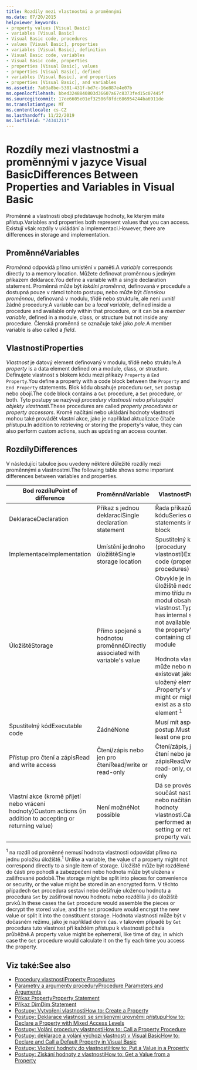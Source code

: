 ```yaml
---
title: Rozdíly mezi vlastnostmi a proměnnými
ms.date: 07/20/2015
helpviewer_keywords:
- property values [Visual Basic]
- variables [Visual Basic]
- Visual Basic code, procedures
- values [Visual Basic], properties
- variables [Visual Basic], definition
- Visual Basic code, variables
- Visual Basic code, properties
- properties [Visual Basic], values
- properties [Visual Basic], defined
- variables [Visual Basic], and properties
- properties [Visual Basic], and variables
ms.assetid: 7a03a8be-5381-431f-bd7c-16e887e4e07b
ms.openlocfilehash: bbed3248840803d36607a67c8373fed15c07445f
ms.sourcegitcommit: 17ee6605e01ef32506f8fdc686954244ba6911de
ms.translationtype: MT
ms.contentlocale: cs-CZ
ms.lasthandoff: 11/22/2019
ms.locfileid: "74341211"
---
```

# <a name="differences-between-properties-and-variables-in-visual-basic"></a><span data-ttu-id="42d7c-102">Rozdíly mezi vlastnostmi a proměnnými v jazyce Visual Basic</span><span class="sxs-lookup"><span data-stu-id="42d7c-102">Differences Between Properties and Variables in Visual Basic</span></span>
<span data-ttu-id="42d7c-103">Proměnné a vlastnosti obojí představuje hodnoty, ke kterým máte přístup.</span><span class="sxs-lookup"><span data-stu-id="42d7c-103">Variables and properties both represent values that you can access.</span></span> <span data-ttu-id="42d7c-104">Existují však rozdíly v ukládání a implementaci.</span><span class="sxs-lookup"><span data-stu-id="42d7c-104">However, there are differences in storage and implementation.</span></span>  
  
## <a name="variables"></a><span data-ttu-id="42d7c-105">Proměnné</span><span class="sxs-lookup"><span data-stu-id="42d7c-105">Variables</span></span>  
 <span data-ttu-id="42d7c-106">*Proměnná* odpovídá přímo umístění v paměti.</span><span class="sxs-lookup"><span data-stu-id="42d7c-106">A *variable* corresponds directly to a memory location.</span></span> <span data-ttu-id="42d7c-107">Můžete definovat proměnnou s jediným příkazem deklarace.</span><span class="sxs-lookup"><span data-stu-id="42d7c-107">You define a variable with a single declaration statement.</span></span> <span data-ttu-id="42d7c-108">Proměnná může být *lokální proměnná*, definovaná v proceduře a dostupná pouze v rámci tohoto postupu, nebo může být *členskou proměnnou*, definovaná v modulu, třídě nebo struktuře, ale není uvnitř žádné procedury.</span><span class="sxs-lookup"><span data-stu-id="42d7c-108">A variable can be a *local variable*, defined inside a procedure and available only within that procedure, or it can be a *member variable*, defined in a module, class, or structure but not inside any procedure.</span></span> <span data-ttu-id="42d7c-109">Členská proměnná se označuje také jako *pole*.</span><span class="sxs-lookup"><span data-stu-id="42d7c-109">A member variable is also called a *field*.</span></span>  
  
## <a name="properties"></a><span data-ttu-id="42d7c-110">Vlastnosti</span><span class="sxs-lookup"><span data-stu-id="42d7c-110">Properties</span></span>  
 <span data-ttu-id="42d7c-111">*Vlastnost* je datový element definovaný v modulu, třídě nebo struktuře.</span><span class="sxs-lookup"><span data-stu-id="42d7c-111">A *property* is a data element defined on a module, class, or structure.</span></span> <span data-ttu-id="42d7c-112">Definujete vlastnost s blokem kódu mezi příkazy `Property` a `End Property`.</span><span class="sxs-lookup"><span data-stu-id="42d7c-112">You define a property with a code block between the `Property` and `End Property` statements.</span></span> <span data-ttu-id="42d7c-113">Blok kódu obsahuje proceduru `Get`, `Set` postup nebo obojí.</span><span class="sxs-lookup"><span data-stu-id="42d7c-113">The code block contains a `Get` procedure, a `Set` procedure, or both.</span></span> <span data-ttu-id="42d7c-114">Tyto postupy se nazývají *procedury vlastností* nebo *přistupující objekty vlastnosti*.</span><span class="sxs-lookup"><span data-stu-id="42d7c-114">These procedures are called *property procedures* or *property accessors*.</span></span> <span data-ttu-id="42d7c-115">Kromě načítání nebo ukládání hodnoty vlastnosti mohou také provádět vlastní akce, jako je například aktualizace čítače přístupu.</span><span class="sxs-lookup"><span data-stu-id="42d7c-115">In addition to retrieving or storing the property's value, they can also perform custom actions, such as updating an access counter.</span></span>  
  
## <a name="differences"></a><span data-ttu-id="42d7c-116">Rozdíly</span><span class="sxs-lookup"><span data-stu-id="42d7c-116">Differences</span></span>  
 <span data-ttu-id="42d7c-117">V následující tabulce jsou uvedeny některé důležité rozdíly mezi proměnnými a vlastnostmi.</span><span class="sxs-lookup"><span data-stu-id="42d7c-117">The following table shows some important differences between variables and properties.</span></span>  
  
|<span data-ttu-id="42d7c-118">Bod rozdílu</span><span class="sxs-lookup"><span data-stu-id="42d7c-118">Point of difference</span></span>|<span data-ttu-id="42d7c-119">Proměnná</span><span class="sxs-lookup"><span data-stu-id="42d7c-119">Variable</span></span>|<span data-ttu-id="42d7c-120">Vlastnost</span><span class="sxs-lookup"><span data-stu-id="42d7c-120">Property</span></span>|  
|-------------------------|--------------|--------------|  
|<span data-ttu-id="42d7c-121">Deklarace</span><span class="sxs-lookup"><span data-stu-id="42d7c-121">Declaration</span></span>|<span data-ttu-id="42d7c-122">Příkaz s jednou deklarací</span><span class="sxs-lookup"><span data-stu-id="42d7c-122">Single declaration statement</span></span>|<span data-ttu-id="42d7c-123">Řada příkazů v bloku kódu</span><span class="sxs-lookup"><span data-stu-id="42d7c-123">Series of statements in a code block</span></span>|  
|<span data-ttu-id="42d7c-124">Implementace</span><span class="sxs-lookup"><span data-stu-id="42d7c-124">Implementation</span></span>|<span data-ttu-id="42d7c-125">Umístění jednoho úložiště</span><span class="sxs-lookup"><span data-stu-id="42d7c-125">Single storage location</span></span>|<span data-ttu-id="42d7c-126">Spustitelný kód (procedury vlastností)</span><span class="sxs-lookup"><span data-stu-id="42d7c-126">Executable code (property procedures)</span></span>|  
|<span data-ttu-id="42d7c-127">Úložiště</span><span class="sxs-lookup"><span data-stu-id="42d7c-127">Storage</span></span>|<span data-ttu-id="42d7c-128">Přímo spojené s hodnotou proměnné</span><span class="sxs-lookup"><span data-stu-id="42d7c-128">Directly associated with variable's value</span></span>|<span data-ttu-id="42d7c-129">Obvykle je interní úložiště nedostupné mimo třídu nebo modul obsahující vlastnost.</span><span class="sxs-lookup"><span data-stu-id="42d7c-129">Typically has internal storage not available outside the property's containing class or module</span></span><br /><br /> <span data-ttu-id="42d7c-130">Hodnota vlastnosti může nebo nemusí existovat jako uložený element <sup>1</sup> .</span><span class="sxs-lookup"><span data-stu-id="42d7c-130">Property's value might or might not exist as a stored element <sup>1</sup></span></span>|  
|<span data-ttu-id="42d7c-131">Spustitelný kód</span><span class="sxs-lookup"><span data-stu-id="42d7c-131">Executable code</span></span>|<span data-ttu-id="42d7c-132">Žádné</span><span class="sxs-lookup"><span data-stu-id="42d7c-132">None</span></span>|<span data-ttu-id="42d7c-133">Musí mít aspoň jeden postup.</span><span class="sxs-lookup"><span data-stu-id="42d7c-133">Must have at least one procedure</span></span>|  
|<span data-ttu-id="42d7c-134">Přístup pro čtení a zápis</span><span class="sxs-lookup"><span data-stu-id="42d7c-134">Read and write access</span></span>|<span data-ttu-id="42d7c-135">Čtení/zápis nebo jen pro čtení</span><span class="sxs-lookup"><span data-stu-id="42d7c-135">Read/write or read-only</span></span>|<span data-ttu-id="42d7c-136">Čtení/zápis, jen pro čtení nebo jen pro zápis</span><span class="sxs-lookup"><span data-stu-id="42d7c-136">Read/write, read-only, or write-only</span></span>|  
|<span data-ttu-id="42d7c-137">Vlastní akce (kromě přijetí nebo vrácení hodnoty)</span><span class="sxs-lookup"><span data-stu-id="42d7c-137">Custom actions (in addition to accepting or returning value)</span></span>|<span data-ttu-id="42d7c-138">Není možné</span><span class="sxs-lookup"><span data-stu-id="42d7c-138">Not possible</span></span>|<span data-ttu-id="42d7c-139">Dá se provést jako součást nastavení nebo načítání hodnoty vlastnosti.</span><span class="sxs-lookup"><span data-stu-id="42d7c-139">Can be performed as part of setting or retrieving property value</span></span>|  
  
 <span data-ttu-id="42d7c-140"><sup>1</sup> na rozdíl od proměnné nemusí hodnota vlastnosti odpovídat přímo na jednu položku úložiště.</span><span class="sxs-lookup"><span data-stu-id="42d7c-140"><sup>1</sup> Unlike a variable, the value of a property might not correspond directly to a single item of storage.</span></span> <span data-ttu-id="42d7c-141">Úložiště může být rozdělené do částí pro pohodlí a zabezpečení nebo hodnota může být uložena v zašifrované podobě.</span><span class="sxs-lookup"><span data-stu-id="42d7c-141">The storage might be split into pieces for convenience or security, or the value might be stored in an encrypted form.</span></span> <span data-ttu-id="42d7c-142">V těchto případech `Get` procedura sestaví nebo dešifruje uloženou hodnotu a procedura `Set` by zašifroval novou hodnotu nebo rozdělila ji do úložiště prvků.</span><span class="sxs-lookup"><span data-stu-id="42d7c-142">In these cases the `Get` procedure would assemble the pieces or decrypt the stored value, and the `Set` procedure would encrypt the new value or split it into the constituent storage.</span></span> <span data-ttu-id="42d7c-143">Hodnota vlastnosti může být v dočasném režimu, jako je například denní čas. v takovém případě by `Get` procedura tuto vlastnost při každém přístupu k vlastnosti počítala průběžně.</span><span class="sxs-lookup"><span data-stu-id="42d7c-143">A property value might be ephemeral, like time of day, in which case the `Get` procedure would calculate it on the fly each time you access the property.</span></span>  
  
## <a name="see-also"></a><span data-ttu-id="42d7c-144">Viz také:</span><span class="sxs-lookup"><span data-stu-id="42d7c-144">See also</span></span>

- [<span data-ttu-id="42d7c-145">Procedury vlastnosti</span><span class="sxs-lookup"><span data-stu-id="42d7c-145">Property Procedures</span></span>](./property-procedures.md)
- [<span data-ttu-id="42d7c-146">Parametry a argumenty procedury</span><span class="sxs-lookup"><span data-stu-id="42d7c-146">Procedure Parameters and Arguments</span></span>](./procedure-parameters-and-arguments.md)
- [<span data-ttu-id="42d7c-147">Příkaz Property</span><span class="sxs-lookup"><span data-stu-id="42d7c-147">Property Statement</span></span>](../../../../visual-basic/language-reference/statements/property-statement.md)
- [<span data-ttu-id="42d7c-148">Příkaz Dim</span><span class="sxs-lookup"><span data-stu-id="42d7c-148">Dim Statement</span></span>](../../../../visual-basic/language-reference/statements/dim-statement.md)
- [<span data-ttu-id="42d7c-149">Postupy: Vytvoření vlastnosti</span><span class="sxs-lookup"><span data-stu-id="42d7c-149">How to: Create a Property</span></span>](./how-to-create-a-property.md)
- [<span data-ttu-id="42d7c-150">Postupy: Deklarace vlastnosti se smíšenými úrovněmi přístupu</span><span class="sxs-lookup"><span data-stu-id="42d7c-150">How to: Declare a Property with Mixed Access Levels</span></span>](./how-to-declare-a-property-with-mixed-access-levels.md)
- [<span data-ttu-id="42d7c-151">Postupy: Volání procedury vlastnosti</span><span class="sxs-lookup"><span data-stu-id="42d7c-151">How to: Call a Property Procedure</span></span>](./how-to-call-a-property-procedure.md)
- [<span data-ttu-id="42d7c-152">Postupy: deklarace a volání výchozí vlastnosti v Visual Basic</span><span class="sxs-lookup"><span data-stu-id="42d7c-152">How to: Declare and Call a Default Property in Visual Basic</span></span>](./how-to-declare-and-call-a-default-property.md)
- [<span data-ttu-id="42d7c-153">Postupy: Vložení hodnoty do vlastnosti</span><span class="sxs-lookup"><span data-stu-id="42d7c-153">How to: Put a Value in a Property</span></span>](./how-to-put-a-value-in-a-property.md)
- [<span data-ttu-id="42d7c-154">Postupy: Získání hodnoty z vlastnosti</span><span class="sxs-lookup"><span data-stu-id="42d7c-154">How to: Get a Value from a Property</span></span>](./how-to-get-a-value-from-a-property.md)
